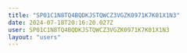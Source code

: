 ```yaml
---
title: "SP01C1N8TQ4BQDKJSTQWCZ3VGZK0971K7K01X1N3"
date: 2024-07-18T20:16:20.027Z
user: SP01C1N8TQ4BQDKJSTQWCZ3VGZK0971K7K01X1N3
layout: "users"
---
```

    